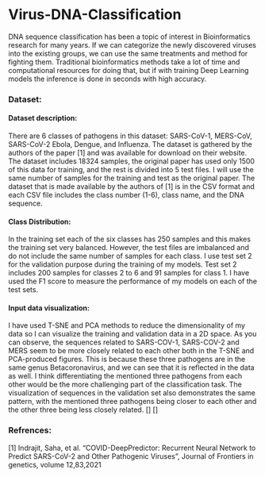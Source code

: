 # Virus-DNA-Classification
DNA sequence classification has been a topic of interest in Bioinformatics research for many years. If we can categorize the newly discovered viruses into the existing groups, we can use the same treatments and method for fighting them. Traditional bioinformatics methods take a lot of time and computational resources for doing that, but if with training Deep Learning models the inference is done in seconds with high accuracy.


### Dataset:

#### Dataset description:
There are 6 classes of pathogens in this dataset: SARS-CoV-1, MERS-CoV, SARS-CoV-2 Ebola, Dengue, and Influenza. The dataset is gathered by the authors of the paper [1] and was available for download on their website. The dataset includes 18324 samples, the original paper has used only 1500 of this data for training, and the rest is divided into 5 test files. I will use the same number of samples for the training and test as the original paper. The dataset that is made available by the authors of [1] is in the CSV format and each CSV file includes the class number (1-6), class name, and the DNA sequence. 

#### Class Distribution:
In the training set each of the six classes has 250 samples and this makes the training set very balanced. However, the test files are imbalanced and do not include the same number of samples for each class. I use test set 2 for the validation purpose during the training of my models. Test set 2 includes 200 samples for classes 2 to 6 and 91 samples for class 1. I have used the F1 score to measure the performance of my models on each of the test sets.

#### Input data visualization:
I have used T-SNE and PCA methods to reduce the dimensionality of my data so I can visualize the training and validation data in a 2D space. As you can observe, the sequences related to SARS-COV-1, SARS-COV-2 and MERS seem to be more closely related to each other both in the T-SNE and PCA-produced figures. This is because these three pathogens are in the same genus Betacoronavirus, and we can see that it is reflected in the data as well. I think differentiating the mentioned three pathogens from each other would be the more challenging part of the classification task.
The visualization of sequences in the validation set also demonstrates the same pattern, with the mentioned three pathogens being closer to each other and the other three being less closely related.
[]
[]

### Refrences:
[1] Indrajit, Saha, et al. “COVID-DeepPredictor: Recurrent Neural Network to Predict SARS-CoV-2 and Other Pathogenic Viruses”, Journal of Frontiers in genetics, volume 12,83,2021
